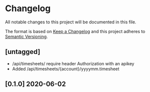 # Changelog
All notable changes to this project will be documented in this file.

The format is based on [Keep a Changelog](http://keepachangelog.com/en/1.0.0/)
and this project adheres to [Semantic Versioning](http://semver.org/spec/v2.0.0.html).

## [untagged]

- /api/timesheets/ require header Authorization with an apikey
- Added /api/timesheets/{account}/yyyymm.timesheet

## [0.1.0] 2020-06-02
